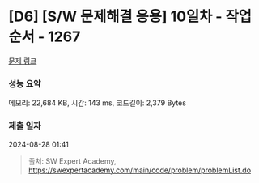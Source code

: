 # [D6] [S/W 문제해결 응용] 10일차 - 작업순서 - 1267 

[문제 링크](https://swexpertacademy.com/main/code/problem/problemDetail.do?contestProbId=AV18TrIqIwUCFAZN) 

### 성능 요약

메모리: 22,684 KB, 시간: 143 ms, 코드길이: 2,379 Bytes

### 제출 일자

2024-08-28 01:41



> 출처: SW Expert Academy, https://swexpertacademy.com/main/code/problem/problemList.do
